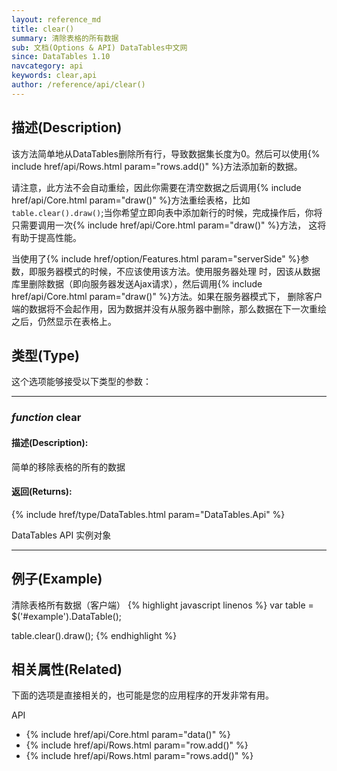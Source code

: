 ```yaml
---
layout: reference_md
title: clear()
summary: 清除表格的所有数据
sub: 文档(Options & API) DataTables中文网
since: DataTables 1.10
navcategory: api
keywords: clear,api
author: /reference/api/clear()
---
```



## 描述(Description)
该方法简单地从DataTables删除所有行，导致数据集长度为0。然后可以使用{% include href/api/Rows.html param="rows.add()" %}方法添加新的数据。

请注意，此方法不会自动重绘，因此你需要在清空数据之后调用{% include href/api/Core.html param="draw()" %}方法重绘表格，比如
`table.clear().draw()`;当你希望立即向表中添加新行的时候，完成操作后，你将只需要调用一次{% include href/api/Core.html param="draw()" %}方法，
这将有助于提高性能。

当使用了{% include href/option/Features.html param="serverSide" %}参数，即服务器模式的时候，不应该使用该方法。使用服务器处理
时，因该从数据库里删除数据（即向服务器发送Ajax请求），然后调用{% include href/api/Core.html param="draw()" %}方法。如果在服务器模式下，
删除客户端的数据将不会起作用，因为数据并没有从服务器中删除，那么数据在下一次重绘之后，仍然显示在表格上。


## 类型(Type)
这个选项能够接受以下类型的参数：

---
    
### _function_ **clear**   

#### 描述(Description):
简单的移除表格的所有的数据

#### 返回(Returns):
{% include href/type/DataTables.html param="DataTables.Api" %}


DataTables API 实例对象

--- 
    
## 例子(Example)

清除表格所有数据（客户端）
{% highlight javascript linenos %}
var table = $('#example').DataTable();
 
table.clear().draw();
{% endhighlight %}



## 相关属性(Related)
下面的选项是直接相关的，也可能是您的应用程序的开发非常有用。

API

- {% include href/api/Core.html param="data()" %}
- {% include href/api/Rows.html param="row.add()" %}
- {% include href/api/Rows.html param="rows.add()" %}

